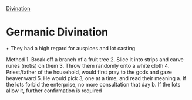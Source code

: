 [Divination](divination.md)
# Germanic Divination
• They had a high regard for auspices and lot casting
	
Method
	1. Break off a branch of a fruit tree
	2. Slice it into strips and carve runes (notis) on them
	3. Throw them randomly onto a white cloth
	4. Priest/father of the household, would first pray to the gods and gaze heavenward
	5. He would pick 3, one at a time, and read their meaning
		a. If the lots forbid the enterprise, no more consultation that day
		b. If the lots allow it, further confirmation is required


